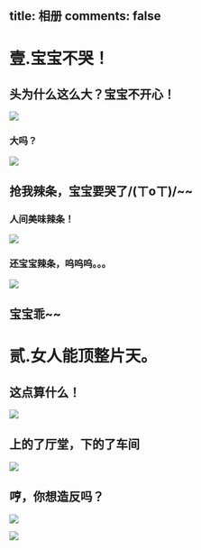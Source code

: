 title: 相册
comments: false
---
# 壹.宝宝不哭！
## 头为什么这么大？宝宝不开心！
![](https://kssm.kuaipandata.com/kss_web/thumb?i=o7PyhSmt3ErshN4rigunKP19y5pMH7om+nArK3dU00JUXtvfg2WHTgsJp8vXv++Uj5BVVjCGgv3YU/74j4/TXg==&c=XiaoMi&tm=1467013354&w=1024&h=768&s=lIOqn9behwXpO6x+88DPzyuAJ9k=&auto_rotate=0)
### 大吗？
![](https://kssm.kuaipandata.com/kss_web/thumb?i=zIIgIKt7xkEOBO/KUjhPonru9+C5KolxO9nKNqPKP3nkvQW7gDNQ+jrv+8iN7/lD&c=XiaoMi&tm=1467015516&w=1024&h=768&s=iuTJW96QAfVa92RYC1pzFFYgfLE=&auto_rotate=0)
## 抢我辣条，宝宝要哭了/(ㄒoㄒ)/~~
### 人间美味辣条！
![](https://kssm.kuaipandata.com/kss_web/thumb?i=943BOxC3CnyZZ4wB9rHHDZ54dZQx+n+GUYP/ur1XV13I4rEhePdVFU33Z/d/m/80Wvw69RN1WYbVJXkswA6s7A==&c=XiaoMi&tm=1467014392&w=1024&h=768&s=lLlIcVUkcHSQkinA1ao/bb8RTrw=&auto_rotate=0)
### 还宝宝辣条，呜呜呜。。。
![](https://kssm.kuaipandata.com/kss_web/thumb?i=L6/r/9dINE78TMrtj673btq5D4L7B2MYEC/T4gKPjA1v+cB8K7jfgifhka2xVe0pzJGsvsJWoNs4qDXgZ1qMKQ==&c=XiaoMi&tm=1467014392&w=1024&h=768&s=xi6/gxSg9PwEi0r0SM59/9otQ34=&auto_rotate=0)
## 宝宝乖~~

# 贰.女人能顶整片天。
## 这点算什么！
![](https://kssm.kuaipandata.com/kss_web/thumb?i=aPsBN26BwgrDanY0nLsEM46znmKYQnBowzlNovt/hDGCd1Yd4suIgCv6pOItg4+BwteoS5C1HCN2y7PEfXHMNQ==&c=XiaoMi&tm=1467015981&w=1024&h=768&s=nKZcKIxsfQF5Ra/Qy9w4flc6zEQ=&auto_rotate=0)
## 上的了厅堂，下的了车间
![](https://kssm.kuaipandata.com/kss_web/thumb?i=deIeXTbSlRjTme6MZ+ymvlA637MDwi8rZEHEwN4uHL8gkHt98bTvWOiXHqRf6PJD&c=XiaoMi&tm=1467015145&w=1024&h=768&s=Xpd2H9fyWifotswNBxv5ta0A7+Q=&auto_rotate=0)
## 哼，你想造反吗？
![](https://kssm.kuaipandata.com/kss_web/thumb?i=6r6w2Qp59ZpQfRDmHxR5k27Zi4B+S2Io9hBWI0hWMn/hNnfQUuk+n7FIex5RoyKO&c=XiaoMi&tm=1467015287&w=1024&h=768&s=wU7mko9jYV7snFIZst6AhWvGcS0=&auto_rotate=0)

![](https://kssm.kuaipandata.com/kss_web/thumb?i=+vpULubuZsukq132D+9+zw+VnCtF8cfWBPQT4lC5X8zOr42XlDOgVKRYA/4xUB5z&c=XiaoMi&tm=1467014786&w=1024&h=768&s=gFLzieYbf2/jW6LYoe31AwwHx2E=&auto_rotate=0)
